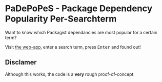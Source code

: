 # PaDePoPeS - Package Dependency Popularity Per-Searchterm

Want to know which Packagist dependancies are most popular for a certain term? 

Visit [the web-app](https://padepopes.glitch.me/), enter a search term, press <kbd>Enter</kbd> and found out!

## Disclamer

Although this works, the code is a **very** rough proof-of-concept.
